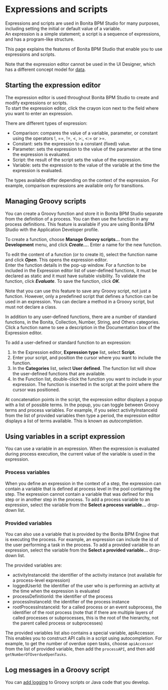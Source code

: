 # Expressions and scripts

Expressions and scripts are used in Bonita BPM Studio for many purposes, including setting the initial or default value of a variable.  
An expression is a simple statement; a script is a sequence of expressions, and has a program-like structure. 

This page explains the features of Bonita BPM Studio that enable you to use expressions and scripts.

Note that the expression editor cannot be used in the UI Designer, which has a different concept model for [data](variables.md).

## Starting the expression editor

The expression editor is used throughout Bonita BPM Studio to create and modify expressions or scripts.  
To start the expression editor, click the crayon icon next to the field where you want to enter an expression. 

There are different types of expression:

* Comparison: compares the value of a variable, parameter, or constant using the operators !, ==, !=, <, >:, <:= or >=.
* Constant: sets the expression to a constant (fixed) value.
* Parameter: sets the expression to the value of the parameter at the time the expression is evaluated.
* Script: the result of the script sets the value of the expression.
* Variable: sets the expression to the value of the variable at the time the expression is evaluated.

The types available differ depending on the context of the expression. For example, comparison expressions are available only for transitions.

## Managing Groovy scripts

You can create a Groovy function and store it in Bonita BPM Studio separate from the definition of a process. You can then use the function in any process definitions. This feature is available if you are using Bonita BPM Studio with the Application Developer profile.

To create a function, choose **Manage Groovy scripts...** from the **Development** menu, and click _**Create...**_. Enter a name for the new function. 

To edit the content of a function (or to create it), select the function name and click **_Open_**. This opens the expression editor.  
Enter the function details in the pop-up window. For a function to be included in the Expression editor list of user-defined functions, it must be declared as static and it must have suitable visibility. To validate the function, click _**Evaluate**_. To save the function, click _**OK**_. 

Note that you can use this feature to save any Groovy script, not just a function. However, only a predefined script that defines a function can be used in an expression. You can declare a method in a Groovy script, but must not declare a class.

In addition to any user-defined functions, there are a number of standard functions, in the Bonita, Collection, Number, String, and Others categories. Click a function name to see a description in the Documentation box of the Expression editor.

To add a user-defined or standard function to an expression:

1. In the Expression editor, **Expression type** list, select **Script**.
2. Enter your script, and position the cursor where you want to include the function.
3. In the **Categories** list, select **User defined**. The function list will show the user-defined functions that are available.
4. In the Function list, double-click the function you want to include in your expression. The function is inserted in the script at the point where the cursor was positioned.

At concatenation points in the script, the expression editor displays a popup with a list of possible terms. In the popup, you can toggle between Groovy terms and process variables. For example, if you select activityInstanceId from the list of provided variables then type a period, the expression editor displays a list of terms available. This is known as _autocompletion_.

## Using variables in a script expression

You can use a variable in an expression. When the expression is evaluated during process execution, the current value of the variable is used in the expression.

### Process variables

When you define an expression in the context of a step, the expression can contain a variable that is defined at process level in the pool containing the step. The expression cannot contain a variable that was defined for this step or in another step in the process. To add a process variable to an expression, select the variable from the **Select a process variable...** drop-down list. 

### Provided variables

You can also use a variable that is provided by the Bonita BPM Engine that is executing the process. For example, an expression can include the id of the user performing a task in the process. To add a provided variable to an expression, select the variable from the **Select a provided variable...** drop-down list.

The provided variables are:

* activityInstanceId: the identifier of the activity instance (not available for a process-level expression)
* loggedUserId: the identifier of the user who is performing an activity at the time when the expression is evaluated
* processDefinitionId: the identifier of the process
* processInstanceId: the identifier of the process instance
* rootProcessInstanceId: for a called process or an event subprocess, the identifier of the root process (note that if there are multiple layers of called processes or subprocesses, this is the root of the hierarchy, not the parent called process or subprocesses)

The provided variables list also contains a special variable, apiAccessor. This enables you to construct API calls in a script using autocompletion. For example, to get the number of overdue open tasks, choose `apiAccessor` from the list of provided variable, then add the `processAPI`, and then add `getNumberOfOverdueOpenTasks`.

## Log messages in a Groovy script

You can [add logging](logging.md) to Groovy scripts or Java code that you develop.
